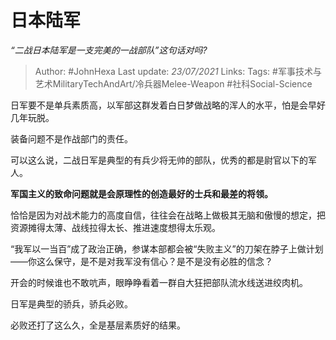 # 日本陆军
*“二战日本陆军是一支完美的一战部队”这句话对吗?*

> Author: #JohnHexa
Last update: *23/07/2021* 
Links:
Tags: #军事技术与艺术MilitaryTechAndArt/冷兵器Melee-Weapon #社科Social-Science 

 
日军要不是单兵素质高，以军部这群发着白日梦做战略的浑人的水平，怕是会早好几年玩脱。

装备问题不是作战部门的责任。

可以这么说，二战日军是典型的有兵少将无帅的部队，优秀的都是尉官以下的军人。

**军国主义的致命问题就是会原理性的创造最好的士兵和最差的将领。**

恰恰是因为对战术能力的高度自信，往往会在战略上做极其无脑和傲慢的想定，把资源摊得太薄、战线拉得太长、推进速度想得太乐观。

“我军以一当百”成了政治正确，参谋本部都会被“失败主义”的刀架在脖子上做计划——你这么保守，是不是对我军没有信心？是不是没有必胜的信念？

开会的时候谁也不敢吭声，眼睁睁看着一群自大狂把部队流水线送进绞肉机。

日军是典型的骄兵，骄兵必败。

必败还打了这么久，全是基层素质好的结果。



